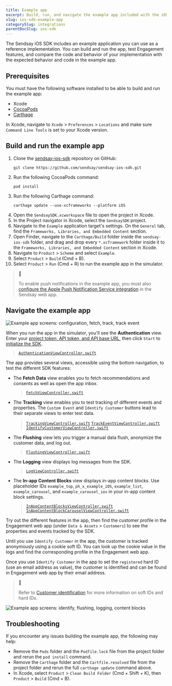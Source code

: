 ```yaml
---
title: Example app
excerpt: Build, run, and navigate the example app included with the iOS SDK
slug: ios-sdk-example-app
categorySlug: integrations
parentDocSlug: ios-sdk
---
```


The Sendsay iOS SDK includes an example application you can use as a reference implementation. You can build and run the app, test Engagement features, and compare the code and behavior of your implementation with the expected behavior and code in the example app.

## Prerequisites

You must have the following software installed to be able to build and run the example app:

- Xcode
- [CocoaPods](https://cocoapods.org/)
- [Carthage](https://github.com/Carthage/Carthage)

In Xcode, navigate to `Xcode` > `Preferences` > `Locations` and make sure `Command Line Tools` is set to your Xcode version.

## Build and run the example app

1. Clone the [sendsay-ios-sdk](https://github.com/sendsay/sendsay-ios-sdk) repository on GitHub:
   ```shell
   git clone https://github.com/sendsay/sendsay-ios-sdk.git
   ```
2. Run the following CocoaPods command:
   ```shell
   pod install
   ```
3. Run the following Carthage command:
   ```shell
   carthage update --use-xcframeworks --platform iOS
   ```
4. Open the `SendsaySDK.xcworkspace` file to open the project in Xcode.
5. In the Project navigator in Xcode, select the `SendsaySDK` project.
6. Navigate to the `Example` application target's settings. On the `General` tab, find the `Frameworks, Libraries, and Embedded Content` section.
7. Open Finder, navigate to the `Carthage/Build` folder inside the `sendsay-ios-sdk` folder, and drag and drop every `*.xcframework` folder inside it to the `Frameworks, Libraries, and Embedded Content` section in Xcode.
8. Navigate to `Product` > `Scheme` and select `Example`.
9. Select `Product` > `Build` (Cmd + B).
10. Select `Product` > `Run` (Cmd + R) to run the example app in the simulator.

> 📘
>
> To enable push notifications in the example app, you must also [configure the Apple Push Notification Service integration](https://documentation.bloomreach.com/engagement/docs/ios-sdk-configure-apns) in the Sendsay web app.

## Navigate the example app

![Example app screens: configuration, fetch, track, track event](https://raw.githubusercontent.com/sendsay/sendsay-ios-sdk/main/Documentation/images/sample-app-1.png)

When you run the app in the simulator, you'll see the **Authentication** view. Enter your [project token, API token, and API base URL](https://documentation.bloomreach.com/engagement/docs/mobile-sdks-api-access-management), then click `Start` to [initialize the SDK](https://documentation.bloomreach.com/engagement/docs/ios-sdk-setup#initialize-the-sdk).
> [`AuthenticationViewController.swift`](https://github.com/sendsay/sendsay-ios-sdk/blob/main/SendsaySDK/Example/Views/AuthenticationViewController.swift)

The app provides several views, accessible using the bottom navigation, to test the different SDK features:

- The **Fetch Data** view enables you to fetch recommendations and consents as well as open the app inbox.
  > [`FetchViewController.swift`](https://github.com/sendsay/sendsay-ios-sdk/blob/main/SendsaySDK/Example/Views/Fetching/FetchViewController.swift)

- The **Tracking** view enables you to test tracking of different events and properties. The `Custom Event` and `Identify Customer` buttons lead to their separate views to enter test data.
  > [`TrackingViewController.swift`](https://github.com/sendsay/sendsay-ios-sdk/blob/main/SendsaySDK/Example/Views/Tracking/TrackingViewController.swift)
  > [`TrackEventViewController.swift`](https://github.com/sendsay/sendsay-ios-sdk/blob/main/SendsaySDK/Example/Views/Tracking/TrackEventViewController.swift)
  > [`IdentifyCustomerViewController.swift`](https://github.com/sendsay/sendsay-ios-sdk/blob/main/SendsaySDK/Example/Views/Tracking/IdentifyCustomerViewController.swift)

- The **Flushing** view lets you trigger a manual data flush, anonymize the customer data, and log out.
  > [`FlushingViewController.swift`](https://github.com/sendsay/sendsay-ios-sdk/blob/main/SendsaySDK/Example/Views/Flushing/FlushingViewController.swift)

- The **Logging** view displays log messages from the SDK.
  > [`LogViewController.swift`](https://github.com/sendsay/sendsay-ios-sdk/blob/main/SendsaySDK/Example/Views/Logging/LogViewController.swift)

- The **In-app Content Blocks** view displays in-app content blocks. Use placeholder IDs `example_top`, `ph_x_example_iOS`, `example_list`, `example_carousel`, and `example_carousel_ios` in your in-app content block settings.
  > [`InAppContentBlocksViewController.swift`](https://github.com/sendsay/sendsay-ios-sdk/blob/main/SendsaySDK/Example/Views/InAppContentBlocks/InAppContentBlocksViewController.swift)
  > [`InAppContentBlockCarouselViewController.swift`](https://github.com/sendsay/sendsay-ios-sdk/blob/main/SendsaySDK/Example/Views/InAppContentBlocks/InAppContentBlockCarouselViewController.swift)

Try out the different features in the app, then find the customer profile in the Engagement web app (under `Data & Assets` > `Customers`) to see the properties and events tracked by the SDK.

Until you use `Identify Customer` in the app, the customer is tracked anonymously using a cookie soft ID. You can look up the cookie value in the logs and find the corresponding profile in the Engagement web app.

Once you use `Identify Customer` in the app to set the `registered` hard ID (use an email address as value), the customer is identified and can be found in Engagement web app by their email address.

> 📘
>
> Refer to [Customer identification](https://documentation.bloomreach.com/engagement/docs/customer-identification) for more information on soft IDs and hard IDs.

![Example app screens: identify, flushing, logging, content blocks](https://raw.githubusercontent.com/sendsay/sendsay-ios-sdk/main/Documentation/images/sample-app-2.png)

## Troubleshooting

If you encounter any issues building the example app, the following may help:

- Remove the `Pods` folder and the `Podfile.lock` file from the project folder and rerun the `pod install` command.
- Remove the `Carthage` folder and the `Cartfile.resolved` file from the project folder and rerun the full `carthage update` command above.
- In Xcode, select `Product` > `Clean Build Folder` (Cmd + Shift + K), then `Product` > `Build` (Cmd + B).
